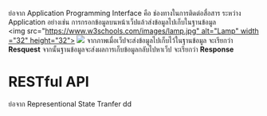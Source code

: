 ย่อจาก Application Programming Interface 
คือ ช่องทางในการติดต่อสื่อสาร ระหว่าง Application อย่างเช่น การกรอกข้อมูลบนหน้าเว็ปแล้วส่งข้อมูลไปเก็บในฐานข้อมูล 
<img src="https://www.w3schools.com/images/lamp.jpg" alt="Lamp" width="32" height="32">
<img src="https://www.freecodecamp.org/news/content/images/size/w1600/2023/12/API-communication.png" >
จากภาพเมื่อเว็ปจะส่งข้อมูลไปเก็บไว้ในฐานข้อมูล จะเรียกว่า **Resquest**
จากนั้นฐานข้อมูลจะส่งผลการเก็บข้อมูลกลับไปหาเว็ป จะเรียกว่า **Response**

# RESTful API
ย่อจาก Representional State Tranfer 
dd
